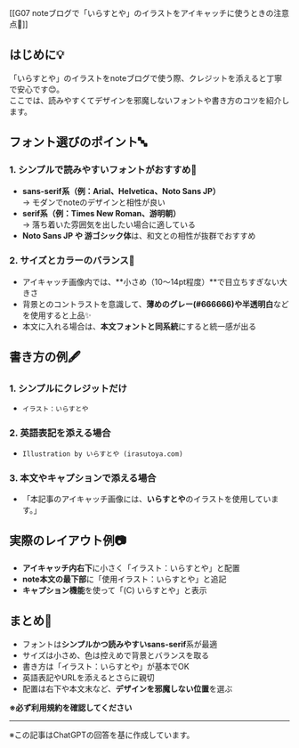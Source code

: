[[G07 noteブログで「いらすとや」のイラストをアイキャッチに使うときの注意点📢]]


## はじめに💡
「いらすとや」のイラストをnoteブログで使う際、クレジットを添えると丁寧で安心です😊。  
ここでは、読みやすくてデザインを邪魔しないフォントや書き方のコツを紹介します。

## フォント選びのポイント🔤

### 1. シンプルで読みやすいフォントがおすすめ👀
- **sans-serif系（例：Arial、Helvetica、Noto Sans JP）**  
  → モダンでnoteのデザインと相性が良い  
- **serif系（例：Times New Roman、游明朝）**  
  → 落ち着いた雰囲気を出したい場合に適している  
- **Noto Sans JP や 游ゴシック体**は、和文との相性が抜群でおすすめ  

### 2. サイズとカラーのバランス🎨
- アイキャッチ画像内では、**小さめ（10〜14pt程度）**で目立ちすぎない大きさ  
- 背景とのコントラストを意識して、**薄めのグレー(#666666)**や**半透明白**などを使用すると上品✨  
- 本文に入れる場合は、**本文フォントと同系統**にすると統一感が出る  

## 書き方の例🖋

### 1. シンプルにクレジットだけ
- `イラスト：いらすとや`

### 2. 英語表記を添える場合
- `Illustration by いらすとや (irasutoya.com)`

### 3. 本文やキャプションで添える場合
- 「本記事のアイキャッチ画像には、**いらすとや**のイラストを使用しています。」

## 実際のレイアウト例📷
- **アイキャッチ内右下**に小さく「イラスト：いらすとや」と配置  
- **note本文の最下部**に「使用イラスト：いらすとや」と追記  
- **キャプション機能**を使って「(C) いらすとや」と表示  

## まとめ🌟
- フォントは**シンプルかつ読みやすいsans-serif**系が最適  
- サイズは小さめ、色は控えめで背景とバランスを取る  
- 書き方は「イラスト：いらすとや」が基本でOK  
- 英語表記やURLを添えるとさらに親切  
- 配置は右下や本文末など、**デザインを邪魔しない位置**を選ぶ  

**※必ず利用規約を確認してください**

---

※この記事はChatGPTの回答を基に作成しています。

